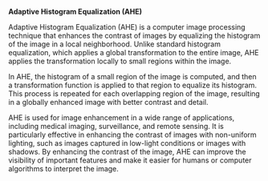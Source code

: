 ______Adaptive Histogram Equalization (AHE)______

Adaptive Histogram Equalization (AHE) is a computer image processing technique that enhances the contrast of images by equalizing the histogram of the image in a local neighborhood. Unlike standard histogram equalization, which applies a global transformation to the entire image, AHE applies the transformation locally to small regions within the image.

In AHE, the histogram of a small region of the image is computed, and then a transformation function is applied to that region to equalize its histogram. This process is repeated for each overlapping region of the image, resulting in a globally enhanced image with better contrast and detail.

AHE is used for image enhancement in a wide range of applications, including medical imaging, surveillance, and remote sensing. It is particularly effective in enhancing the contrast of images with non-uniform lighting, such as images captured in low-light conditions or images with shadows. By enhancing the contrast of the image, AHE can improve the visibility of important features and make it easier for humans or computer algorithms to interpret the image.
